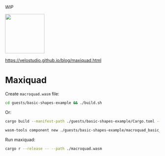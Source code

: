 _WIP_

<img src="https://raw.githubusercontent.com/velostudio/levo/main/maxiquad.png" width="128" />

https://velostudio.github.io/blog/maxiquad.html

# Maxiquad

Create `macroquad.wasm` file:

```bash
cd guests/basic-shapes-example && ./build.sh
```

Or:

```bash
cargo build --manifest-path ./guests/basic-shapes-example/Cargo.toml --release --out-dir ./guests/basic-shapes-example/ -Z unstable-options --target wasm32-wasi

wasm-tools component new ./guests/basic-shapes-example/macroquad_basic_shapes.wasm -o macroquad.wasm --adapt ./guests/wasi_snapshot_preview1.reactor.wasm
```

Run maxiquad:

```bash
cargo r --release -- --path ./macroquad.wasm
```
